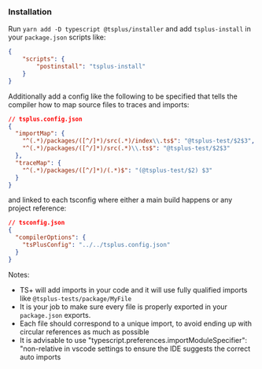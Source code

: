 ### Installation

Run `yarn add -D typescript @tsplus/installer` and add `tsplus-install` in your `package.json` scripts like:

```json
{
    "scripts": {
        "postinstall": "tsplus-install"
    }
}
```

Additionally add a config like the following to be specified that tells the compiler how to map source files to traces and imports:

```json
// tsplus.config.json
{
  "importMap": {
    "^(.*)/packages/([^/]*)/src(.*)/index\\.ts$": "@tsplus-test/$2$3",
    "^(.*)/packages/([^/]*)/src(.*)\\.ts$": "@tsplus-test/$2$3"
  },
  "traceMap": {
    "^(.*)/packages/([^/]*)/(.*)$": "(@tsplus-test/$2) $3"
  }
}
```

and linked to each tsconfig where either a main build happens or any project reference:

```json
// tsconfig.json
{
  "compilerOptions": {
    "tsPlusConfig": "../../tsplus.config.json"
  }
}
```

Notes:

 - TS+ will add imports in your code and it will use fully qualified imports like `@tsplus-tests/package/MyFile`
 - It is your job to make sure every file is properly exported in your `package.json` exports.
 - Each file should correspond to a unique import, to avoid ending up with circular references as much as possible
 - It is advisable to use "typescript.preferences.importModuleSpecifier": "non-relative in vscode settings to ensure the IDE suggests the correct auto imports
